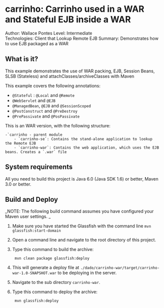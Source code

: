 carrinho: Carrinho used in a WAR and Stateful EJB inside a WAR
===============================
Author: Wallace Pontes
Level: Intermediate   
Technologies: Client that Lookup Remote EJB
Summary: Demonstrates how to use EJB packaged as a WAR   

What is it?
-----------

This example demonstrates the use of WAR packing, EJB, Session Beans, 
SLSB (Stateless) and attachClasses/archiveClasses with Maven

This example covers the following annotations:

* `@Stateful` : `@Local` and `@Remote`  
* `@WebServlet` and `@EJB`  
* `@ManagedBean`, `@EJB` and `@SessionScoped`  
* `@PostConstruct` and `@PreDestroy`  
* `@PrePassivate` and `@PosPassivate`  


This is an WAR version, with the following structure:

    -`carrinho - parent module
        - `carrinho-se`: Contains the stand-alone application to lookup the Remote EJB
        - `carrinho-war`: Contains the web application, which uses the EJB beans. Creates a `.war` file



System requirements
-------------------

All you need to build this project is Java 6.0 (Java SDK 1.6) or better, Maven 3.0 or better.

Build and Deploy 
-------------------------

_NOTE: The following build command assumes you have configured your Maven user settings. _

1. Make sure you have started the Glassfish with the command line `mvn glassfish:start-domain`
2. Open a command line and navigate to the root directory of this project.
3. Type this command to build the archive:

        mvn clean package glassfish:deploy

4. This will generate a deploy file at `./dado/carrinho-war/target/carrinho-war-1.0-SNAPSHOT.war` to be deploying in the server.

5. Navigate to the sub directory `carrinho-war`.
6. Type this command to deploy the archive:

        mvn glassfish:deploy
